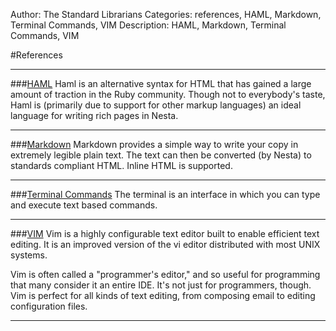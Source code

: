 Author: The Standard Librarians
Categories: references, HAML, Markdown, Terminal Commands, VIM
Description: HAML, Markdown, Terminal Commands, VIM

#References

***
###[HAML][haml]
Haml is an alternative syntax for HTML that has gained a large
amount of traction in the Ruby community. Though not to everybody's
taste, Haml is (primarily due to support for other markup languages)
an ideal language for writing rich pages in Nesta.
***
###[Markdown][markdown]
Markdown provides a simple way to write your copy in extremely legible plain text. The text can then be converted (by Nesta) to standards compliant HTML. Inline HTML is supported.
***
###[Terminal Commands][terminal]
The terminal is an interface in which you can type and execute text based commands.
***
###[VIM][vim]
Vim is a highly configurable text editor built to enable efficient text editing. It is an improved version of the vi editor distributed with most UNIX systems.

Vim is often called a "programmer's editor," and so useful for programming that many consider it an entire IDE. It's not just for programmers, though. Vim is perfect for all kinds of text editing, from composing email to editing configuration files.

[haml]: http://www.cheatography.com/specialbrand/cheat-sheets/haml/
[markdown]: http://daringfireball.net/projects/markdown/dingus
[terminal]: http://files.fosswire.com/2007/08/fwunixref.pdf
[vim]: http://thestandardlibrarians.herokuapp.com/refences/vim.html
***